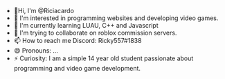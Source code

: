 - 👋Hi, I'm @Riciacardo
- 👀 I'm interested in programming websites and developing video games.
- 🌱 I'm currently learning LUAU, C++ and Javascript
- 💞️ I'm trying to collaborate on roblox commission servers.
- 📫 How to reach me Discord: Ricky557#1838
- 😄 Pronouns: ...
- ⚡ Curiosity: I am a simple 14 year old student passionate about programming and video game development.


<!---
Riciacardo/Riciacardo is a ✨ special ✨ repository because its `README.md` (this file) appears on your GitHub profile.
You can click the Preview link to take a look at your changes.
--->
